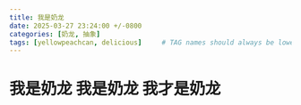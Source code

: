```yaml
---
title: 我是奶龙
date: 2025-03-27 23:24:00 +/-0800
categories: [奶龙, 抽象]
tags: [yellowpeachcan, delicious]     # TAG names should always be lowercase
---
```


# 我是奶龙 我是奶龙 我才是奶龙
